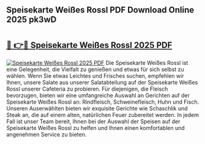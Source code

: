 ## Speisekarte Weißes Rossl PDF Download Online 2025 pk3wD

# <h2><a href="http://gc8ewe4.nevu.top/?p=Speisekarte+Wei%c3%9fes+Rossl">🔗 👉🔴 Speisekarte Weißes Rossl 2025 PDF</a></h2>

[![Speisekarte Weißes Rossl 2025 PDF](https://i.imgur.com/dBaPXMq.png)](http://gc8ewe4.nevu.top/?p=Speisekarte+Wei%c3%9fes+Rossl)
Die Speisekarte Weißes Rossl ist eine Gelegenheit, die Vielfalt zu genießen und etwas für sich selbst zu wählen. Wenn Sie etwas Leichtes und Frisches suchen, empfehlen wir Ihnen, unsere Salate aus unserer Salatabteilung auf der Speisekarte Weißes Rossl unserer Cafeteria zu probieren. Für diejenigen, die Fleisch bevorzugen, bieten wir eine umfangreiche Auswahl an Gerichten auf der Speisekarte Weißes Rossl an: Rindfleisch, Schweinefleisch, Huhn und Fisch. Unseren Auserwählten bieten wir exquisite Gerichte wie Schaschlik und Steak an, die auf einem alten, natürlichen Feuer zubereitet werden. In jedem Fall ist unser Team bereit, Ihnen bei der Auswahl der Speisen auf der Speisekarte Weißes Rossl zu helfen und Ihnen einen komfortablen und angenehmen Service zu bieten.
